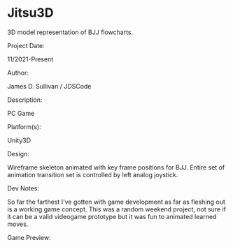 # Jitsu3D
3D model representation of BJJ flowcharts.


Project Date: 

11/2021-Present

Author: 

James D. Sullivan / JDSCode

Description: 

PC Game

Platform(s): 

Unity3D

Design:

Wireframe skeleton animated with key frame positions for BJJ.  Entire set of animation transition set 
is controlled by left analog joystick.

Dev Notes:

So far the farthest I've gotten with game development as far as fleshing out is a working game concept.
This was a random weekend project, not sure if it can be a valid videogame prototype but it was fun to animated learned moves.

Game Preview:


